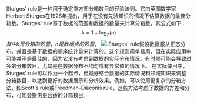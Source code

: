 Sturges' rule是一种用于确定直方图分箱数目的经验法则。它由英国数学家Herbert Sturges在1926年提出，用于在没有先验知识的情况下估算数据的最佳分箱数。Sturges' rule基于数据的范围和数据的数量来计算分箱数，其公式如下：
$$k = 1 + \log_2(n)$$
$其中 k 是分箱的数量，n是数据点的数量。$
![](https://cdn.jsdelivr.net/gh/littlepenguin66/webImage/AAAMLP_page26_image.png)
Sturges' rule假设数据服从正态分布，并且是基于数据的顺序统计量来计算的。这个规则简单易用，但在实际应用中可能并不是最佳的，因为它没有考虑到数据的实际分布情况，有时候可能会导致过多的分箱数目，尤其是在数据分布不均匀或有异常值的情况下。
在实际使用中，Sturges' rule可以作为一个起点，但最好结合数据的实际情况和领域知识来调整分箱数目，以达到更好的数据展示和分析效果。例如，可以使用更复杂的分箱方法，如Scott's rule或Freedman-Diaconis rule，这些方法考虑了数据的方差和分布，可能会提供更合适的分箱数目。
